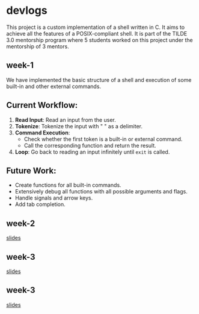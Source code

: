 # devlogs

This project is a custom implementation of a shell written in C. It aims to achieve all the features of a POSIX-compliant shell. It is part of the TILDE 3.0 mentorship program where 5 students worked on this project under the mentorship of 3 mentors.

## week-1

We have implemented the basic structure of a shell and execution of some built-in and other external commands.

## Current Workflow:
1. **Read Input**: Read an input from the user.
2. **Tokenize**: Tokenize the input with " " as a delimiter.
3. **Command Execution**:
   - Check whether the first token is a built-in or external command.
   - Call the corresponding function and return the result.
4. **Loop**: Go back to reading an input infinitely until `exit` is called.

## Future Work:
- Create functions for all built-in commands.
- Extensively debug all functions with all possible arguments and flags.
- Handle signals and arrow keys.
- Add tab completion.

## week-2

[slides](week-2.pdf)

## week-3

[slides](week-3.pdf)

## week-3

[slides](week-4.pdf)

